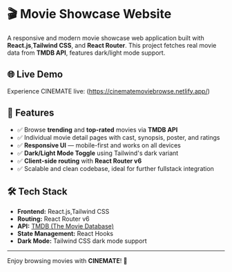 # 🎬 Movie Showcase Website

A responsive and modern movie showcase web application built with **React.js**,**Tailwind CSS**, and **React Router**. This project fetches real movie data from **TMDB API**, features dark/light mode support.

## 🌐 Live Demo
Experience CINEMATE live: (https://cinematemoviebrowse.netlify.app/)

## 🚀 Features

- ✅ Browse **trending** and **top-rated** movies via **TMDB API**  
- ✅ Individual movie detail pages with cast, synopsis, poster, and ratings  
- ✅ **Responsive UI** — mobile-first and works on all devices  
- ✅ **Dark/Light Mode Toggle** using Tailwind's dark variant  
- ✅ **Client-side routing** with **React Router v6**  
- ✅ Scalable and clean codebase, ideal for further fullstack integration  

## 🛠️ Tech Stack

- **Frontend:** React.js,Tailwind CSS  
- **Routing:** React Router v6  
- **API:** [TMDB (The Movie Database)](https://www.themoviedb.org/documentation/api)  
- **State Management:** React Hooks  
- **Dark Mode:** Tailwind CSS dark mode support

---

Enjoy browsing movies with **CINEMATE**! 🍿

